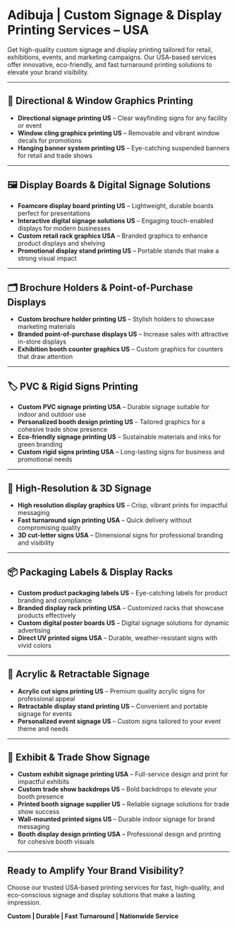# Adibuja | Custom Signage & Display Printing Services – USA

Get high-quality custom signage and display printing tailored for retail, exhibitions, events, and marketing campaigns. Our USA-based services offer innovative, eco-friendly, and fast turnaround printing solutions to elevate your brand visibility.

---

## 📍 Directional & Window Graphics Printing

-  **Directional signage printing US** – Clear wayfinding signs for any facility or event  
-  **Window cling graphics printing US** – Removable and vibrant window decals for promotions  
-  **Hanging banner system printing US** – Eye-catching suspended banners for retail and trade shows  

---

## 🖼️ Display Boards & Digital Signage Solutions

-  **Foamcore display board printing US** – Lightweight, durable boards perfect for presentations  
-  **Interactive digital signage solutions US** – Engaging touch-enabled displays for modern businesses  
-  **Custom retail rack graphics USA** – Branded graphics to enhance product displays and shelving  
-  **Promotional display stand printing US** – Portable stands that make a strong visual impact  

---

## 🗂️ Brochure Holders & Point-of-Purchase Displays

-  **Custom brochure holder printing US** – Stylish holders to showcase marketing materials  
-  **Branded point-of-purchase displays US** – Increase sales with attractive in-store displays  
-  **Exhibition booth counter graphics US** – Custom graphics for counters that draw attention  

---

## 🏷️ PVC & Rigid Signs Printing

-  **Custom PVC signage printing USA** – Durable signage suitable for indoor and outdoor use  
-  **Personalized booth design printing US** – Tailored graphics for a cohesive trade show presence  
-  **Eco-friendly signage printing US** – Sustainable materials and inks for green branding  
-  **Custom rigid signs printing USA** – Long-lasting signs for business and promotional needs  

---

## 🎨 High-Resolution & 3D Signage

-  **High resolution display graphics US** – Crisp, vibrant prints for impactful messaging  
-  **Fast turnaround sign printing USA** – Quick delivery without compromising quality  
-  **3D cut-letter signs USA** – Dimensional signs for professional branding and visibility  

---

## 📦 Packaging Labels & Display Racks

-  **Custom product packaging labels US** – Eye-catching labels for product branding and compliance  
-  **Branded display rack printing USA** – Customized racks that showcase products effectively  
-  **Custom digital poster boards US** – Digital signage solutions for dynamic advertising  
-  **Direct UV printed signs USA** – Durable, weather-resistant signs with vivid colors  

---

## 🏢 Acrylic & Retractable Signage

-  **Acrylic cut signs printing US** – Premium quality acrylic signs for professional appeal  
-  **Retractable display stand printing US** – Convenient and portable signage for events  
-  **Personalized event signage US** – Custom signs tailored to your event theme and needs  

---

## 🎪 Exhibit & Trade Show Signage

-  **Custom exhibit signage printing USA** – Full-service design and print for impactful exhibits  
-  **Custom trade show backdrops US** – Bold backdrops to elevate your booth presence  
-  **Printed booth signage supplier US** – Reliable signage solutions for trade show success  
-  **Wall-mounted printed signs US** – Durable indoor signage for brand messaging  
-  **Booth display design printing USA** – Professional design and printing for cohesive booth visuals  

---


## Ready to Amplify Your Brand Visibility?

Choose our trusted USA-based printing services for fast, high-quality, and eco-conscious signage and display solutions that make a lasting impression.

**Custom | Durable | Fast Turnaround | Nationwide Service**
